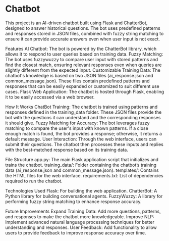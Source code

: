 # Chatbot
This project is an AI-driven chatbot built using Flask and ChatterBot, designed to answer historical questions. The bot uses predefined patterns and responses stored in JSON files, combined with fuzzy string matching to ensure it can provide accurate answers even when user input is not exact.

Features
AI Chatbot: The bot is powered by the ChatterBot library, which allows it to respond to user queries based on training data.
Fuzzy Matching: The bot uses fuzzywuzzy to compare user input with stored patterns and find the closest match, ensuring relevant responses even when queries are slightly different from the expected input.
Customizable Training Data: The chatbot's knowledge is based on two JSON files (ai_response.json and common_message.json). These files contain predefined patterns and responses that can be easily expanded or customized to suit different use cases.
Flask Web Application: The chatbot is hosted through Flask, enabling it to be easily accessed via a web browser.


How It Works
ChatBot Training: The chatbot is trained using patterns and responses defined in the training_data folder. These JSON files provide the bot with the questions it can understand and the corresponding responses it should give.
Fuzzy Matching for Accuracy: The bot leverages fuzzy matching to compare the user's input with known patterns. If a close enough match is found, the bot provides a response; otherwise, it returns a default message.
User Interaction: Through the web interface, users can submit their questions. The chatbot then processes these inputs and replies with the best-matched response based on its training data.


File Structure
app.py: The main Flask application script that initializes and trains the chatbot.
training_data/: Folder containing the chatbot’s training data (ai_response.json and common_message.json).
templates/: Contains the HTML files for the web interface.
requirements.txt: List of dependencies required to run the chatbot.


Technologies Used
Flask: For building the web application.
ChatterBot: A Python library for building conversational agents.
FuzzyWuzzy: A library for performing fuzzy string matching to enhance response accuracy.



Future Improvements
Expand Training Data: Add more questions, patterns, and responses to make the chatbot more knowledgeable.
Improve NLP: Implement advanced natural language processing techniques for better understanding and responses.
User Feedback: Add functionality to allow users to provide feedback to improve response accuracy over time.
